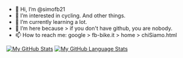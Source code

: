 - 👋 Hi, I’m @simofb21 
- 👀 I’m interested in cycling. And other things. 
- 🌱 I’m currently learning a lot. 
- 💞️ I’m  here because > if you don't have github, you are nobody. 
- 📫 How to reach me: google >  fb-bike.it > home > chiSiamo.html

<!---
simofb21/simofb21 is a ✨ special ✨ repository because its `README.md` (this file) appears on your GitHub profile.
You can click the Preview link to take a look at your changes.
--->
[![My GitHub Stats](https://github-readme-stats.vercel.app/api/?username=simofb21&count_private=true&theme=tokyonight&showicons=true)]()
[![My GitHub Language Stats](https://github-readme-stats.vercel.app/api/top-langs/?username=simofb21&langs_count=5&theme=tokyonight)]()
